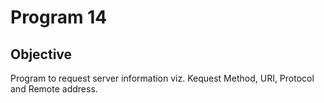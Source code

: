 # Program 14

## Objective
Program to request server information viz. Kequest Method, URI, Protocol and Remote address. 
